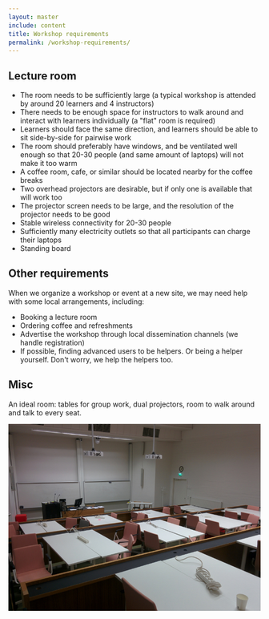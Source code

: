 ```yaml
---
layout: master
include: content
title: Workshop requirements 
permalink: /workshop-requirements/
---
```


## Lecture room

- The room needs to be sufficiently large (a typical workshop is attended by
  around 20 learners and 4 instructors)
- There needs to be enough space for instructors to walk around and interact
  with learners individually (a "flat" room is required)
- Learners should face the same direction, and learners should be able to sit
  side-by-side for pairwise work
- The room should preferably have windows, and be ventilated well enough so
  that 20-30 people (and same amount of laptops) will not make it too warm
- A coffee room, cafe, or similar should be located nearby for the coffee breaks
- Two overhead projectors are desirable, but if only one is available that will
  work too
- The projector screen needs to be large, and the resolution of the projector
  needs to be good
- Stable wireless connectivity for 20-30 people
- Sufficiently many electricity outlets so that all participants can charge
  their laptops
- Standing board

## Other requirements

When we organize a workshop or event at a new site, we may need help with some local arrangements,
including:

- Booking a lecture room
- Ordering coffee and refreshments
- Advertise the workshop through local dissemination channels (we handle registration)
- If possible, finding advanced users to be helpers.  Or being a helper yourself.  Don't worry,
  we help the helpers too.

## Misc

An ideal room: tables for group work, dual projectors, room to walk
around and talk to every seat.

![sample workshop room](/assets/img/sample-workshop-room.jpg "Workshop room")
